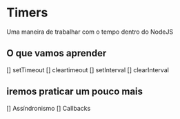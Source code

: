 # Timers 

Uma maneira de trabalhar com o tempo dentro do NodeJS

## O que vamos aprender
[] setTimeout
[] cleartimeout
[] setInterval
[] clearInterval

## iremos praticar um pouco mais
[] Assíndronismo
[] Callbacks
